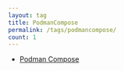 ```yaml
---
layout: tag
title: PodmanCompose
permalink: /tags/podmancompose/
count: 1
---
```


- [Podman Compose](https://www.jwillikers.com/podman-compose)
